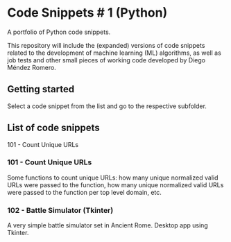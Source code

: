 # Code Snippets # 1 (Python)

A portfolio of Python code snippets.

This repository will include the (expanded) versions of code snippets related to the development of machine learning (ML) algorithms, as well as job tests and other small pieces of working code developed by Diego Méndez Romero.

## Getting started

Select a code snippet from the list and go to the respective subfolder.

## List of code snippets

 101 - Count Unique URLs

### 101 - Count Unique URLs

Some functions to count unique URLs: how many unique normalized valid URLs were passed to the function, how many unique normalized valid URLs were passed to the function per top level domain, etc.

### 102 - Battle Simulator (Tkinter)

A very simple battle simulator set in Ancient Rome. Desktop app using Tkinter.
